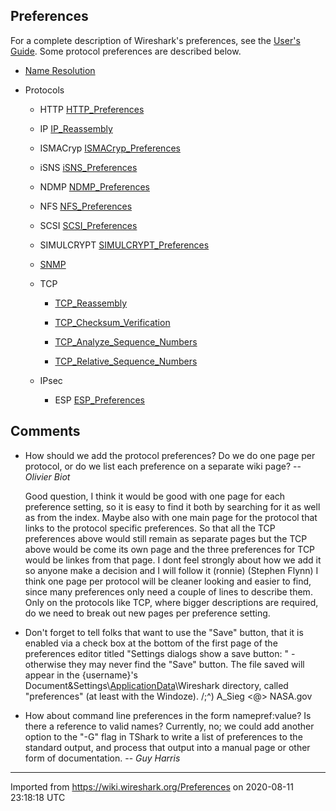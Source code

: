 ## Preferences

For a complete description of Wireshark's preferences, see the [User's Guide](https://www.wireshark.org/docs/wsug_html/#ChCustPreferencesSection). Some protocol preferences are described below.

  - [Name Resolution](Preferences/Name-Resolution)

  - Protocols
      - HTTP [HTTP\_Preferences](/HTTP_Preferences)
    
      - IP [IP\_Reassembly](/IP_Reassembly)
    
      - ISMACryp [ISMACryp\_Preferences](/ISMACryp_Preferences)
    
      - iSNS [iSNS\_Preferences](/iSNS_Preferences)
    
      - NDMP [NDMP\_Preferences](/NDMP_Preferences)
    
      - NFS [NFS\_Preferences](/NFS_Preferences)
    
      - SCSI [SCSI\_Preferences](/SCSI_Preferences)
    
      - SIMULCRYPT [SIMULCRYPT\_Preferences](/SIMULCRYPT_Preferences)
    
      - [SNMP](/SNMP)
    
      - TCP
        
          - [TCP\_Reassembly](/TCP_Reassembly)
        
          - [TCP\_Checksum\_Verification](/TCP_Checksum_Verification)
        
          - [TCP\_Analyze\_Sequence\_Numbers](/TCP_Analyze_Sequence_Numbers)
        
          - [TCP\_Relative\_Sequence\_Numbers](/TCP_Relative_Sequence_Numbers)
    
      - IPsec
        
          - ESP [ESP\_Preferences](/ESP_Preferences)

## Comments

  - How should we add the protocol preferences? Do we do one page per protocol, or do we list each preference on a separate wiki page? -- *Olivier Biot*
    
    Good question, I think it would be good with one page for each preference setting, so it is easy to find it both by searching for it as well as from the index. Maybe also with one main page for the protocol that links to the protocol specific preferences. So that all the TCP preferences above would still remain as separate pages but the TCP above would be come its own page and the three preferences for TCP would be linkes from that page. I dont feel strongly about how we add it so anyone make a decision and I will follow it (ronnie) (Stephen Flynn) I think one page per protocol will be cleaner looking and easier to find, since many preferences only need a couple of lines to describe them. Only on the protocols like TCP, where bigger descriptions are required, do we need to break out new pages per preference setting.

  - Don't forget to tell folks that want to use the "Save" button, that it is enabled via a check box at the bottom of the first page of the preferences editor titled "Settings dialogs show a save button: " - otherwise they may never find the "Save" button. The file saved will appear in the {username}'s Document\&Settings\\[ApplicationData](/ApplicationData)\\Wireshark directory, called "preferences" (at least with the Windoze). /;^) A\_Sieg \<@\> NASA.gov

  - How about command line preferences in the form namepref:value? Is there a reference to valid names? Currently, no; we could add another option to the "-G" flag in TShark to write a list of preferences to the standard output, and process that output into a manual page or other form of documentation. -- *Guy Harris*

---

Imported from https://wiki.wireshark.org/Preferences on 2020-08-11 23:18:18 UTC
